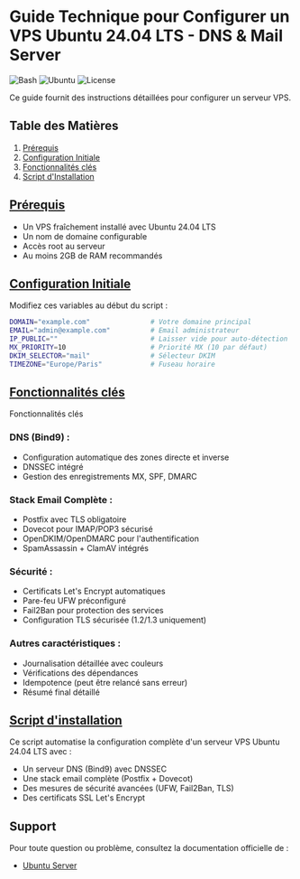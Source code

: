 # Guide Technique pour Configurer un VPS Ubuntu 24.04 LTS - DNS & Mail Server

![Bash](https://img.shields.io/badge/Bash-5.2-blue)
![Ubuntu](https://img.shields.io/badge/Ubuntu-24.04-orange)
![License](https://img.shields.io/badge/License-MIT-green)

Ce guide fournit des instructions détaillées pour configurer un serveur VPS.

## Table des Matières

1. [Prérequis](#prérequis)
2. [Configuration Initiale](#configuration-initiale)
3. [Fonctionnalités clés](#fonctionnalités-clés)
4. [Script d'Installation](#script-dinstallation-automatisé)

## [Prérequis](prérequis)

- Un VPS fraîchement installé avec Ubuntu 24.04 LTS
- Un nom de domaine configurable
- Accès root au serveur
- Au moins 2GB de RAM recommandés

## [Configuration Initiale](configuration-initale)

Modifiez ces variables au début du script :

```bash
DOMAIN="example.com"               # Votre domaine principal
EMAIL="admin@example.com"          # Email administrateur
IP_PUBLIC=""                       # Laisser vide pour auto-détection
MX_PRIORITY=10                     # Priorité MX (10 par défaut)
DKIM_SELECTOR="mail"               # Sélecteur DKIM
TIMEZONE="Europe/Paris"            # Fuseau horaire
```

## [Fonctionnalités clés](fonctionnalités-clés)

Fonctionnalités clés

### DNS (Bind9) :

- Configuration automatique des zones directe et inverse
- DNSSEC intégré
- Gestion des enregistrements MX, SPF, DMARC

### Stack Email Complète :

- Postfix avec TLS obligatoire
- Dovecot pour IMAP/POP3 sécurisé
- OpenDKIM/OpenDMARC pour l'authentification
- SpamAssassin + ClamAV intégrés

### Sécurité :

- Certificats Let's Encrypt automatiques
- Pare-feu UFW préconfiguré
- Fail2Ban pour protection des services
- Configuration TLS sécurisée (1.2/1.3 uniquement)

### Autres caractéristiques :

- Journalisation détaillée avec couleurs
- Vérifications des dépendances
- Idempotence (peut être relancé sans erreur)
- Résumé final détaillé

## [Script d'installation](script-dinstallation-automatisé)

Ce script automatise la configuration complète d'un serveur VPS Ubuntu 24.04 LTS avec :

- Un serveur DNS (Bind9) avec DNSSEC
- Une stack email complète (Postfix + Dovecot)
- Des mesures de sécurité avancées (UFW, Fail2Ban, TLS)
- Des certificats SSL Let's Encrypt

## Support

Pour toute question ou problème, consultez la documentation officielle de :

- [Ubuntu Server](https://laravel.com/docs)
